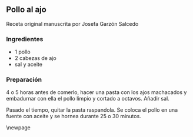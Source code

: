 ## Pollo al ajo

Receta original manuscrita por Josefa Garzón Salcedo

### Ingredientes

- 1 pollo
- 2 cabezas de ajo
- sal y aceite

### Preparación

4 o 5 horas antes de comerlo,
hacer una pasta con los ajos machacados
y embadurnar con ella el pollo limpio y cortado a octavos.
Añadir sal.

Pasado el tiempo, quitar la pasta raspandola.
Se coloca el pollo en una fuente con aceite
y se hornea durante 25 o 30 minutos.

\newpage
